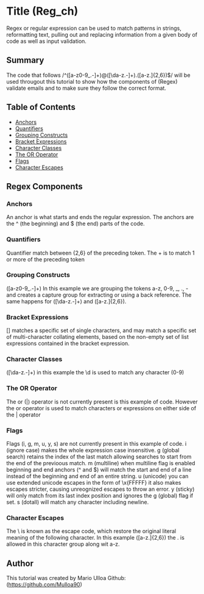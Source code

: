 # Title (Reg_ch)

Regex or regular expression can be used to match patterns in strings, reformatting text, pulling out and replacing information from a given body of code as well as input validation.


## Summary

The code that follows /^([a-z0-9_\.-]+)@([\da-z\.-]+)\.([a-z\.]{2,6})$/ will be used througout this tutorial to show how the components of (Regex) validate emails and to make sure they follow the correct format.


## Table of Contents

- [Anchors](#anchors)
- [Quantifiers](#quantifiers)
- [Grouping Constructs](#grouping-constructs)
- [Bracket Expressions](#bracket-expressions)
- [Character Classes](#character-classes)
- [The OR Operator](#the-or-operator)
- [Flags](#flags)
- [Character Escapes](#character-escapes)

## Regex Components

### Anchors
An anchor is what starts and ends the regular expression. The anchors are the ^ (the beginning) and $ (the end) parts of the code. 

### Quantifiers
Quantifier match between {2,6} of the preceding token. The + is to match 1 or more of the preceding token

### Grouping Constructs
([a-z0-9_\.-]+) In this example we are grouping the tokens a-z, 0-9, _, \., - and creates a capture group for extracting or using a back reference. The same happens for ([\da-z\.-]+) and ([a-z\.]{2,6}).

### Bracket Expressions
[] matches a specific set of single characters, and may match a specific set of multi-character collating elements, based on the non-empty set of list expressions contained in the bracket expression.

### Character Classes
([\da-z\.-]+) in this example the \d is used to match any character (0-9)

### The OR Operator
The or (|) operator is not currently present is this example of code. However the or operator is used to match characters or expressions on either side of the | operator

### Flags
Flags (i, g, m, u, y, s) are not currently present in this example of code. i (ignore case) makes the whole expression case insensitive. g (global search) retains the index of the last match allowing searches to start from the end of the previoous match. m (multiline) when multiline flag is enabled beginning and end anchors (^ and $) will match the start and end of a line instead of the beginning and end of an entire string. u (unicode) you can use extended unicode escapes in the form of \x{FFFFF} it also makes escapes stricter, causing unreognized escapes to throw an error. y (sticky) will only match from its last index position and ignores the g (global) flag if set. s (dotall) will match any character including newline.

### Character Escapes

The \ is known as the escape code, which restore the original literal meaning of the following character. In this example ([a-z\.]{2,6}) the . is allowed in this character group along wit a-z.

## Author

This tutorial was created by Mario Ulloa Github: (https://github.com/Mulloa90)
